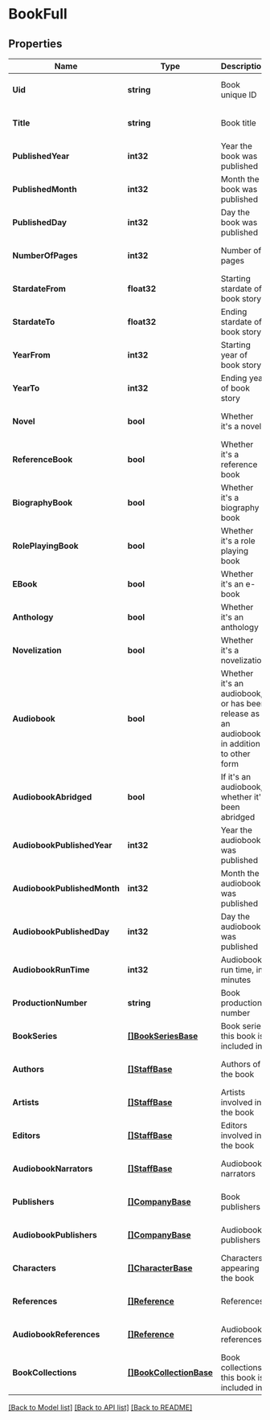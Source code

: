 # BookFull

## Properties
Name | Type | Description | Notes
------------ | ------------- | ------------- | -------------
**Uid** | **string** | Book unique ID | [optional] [default to null]
**Title** | **string** | Book title | [optional] [default to null]
**PublishedYear** | **int32** | Year the book was published | [optional] [default to null]
**PublishedMonth** | **int32** | Month the book was published | [optional] [default to null]
**PublishedDay** | **int32** | Day the book was published | [optional] [default to null]
**NumberOfPages** | **int32** | Number of pages | [optional] [default to null]
**StardateFrom** | **float32** | Starting stardate of book story | [optional] [default to null]
**StardateTo** | **float32** | Ending stardate of book story | [optional] [default to null]
**YearFrom** | **int32** | Starting year of book story | [optional] [default to null]
**YearTo** | **int32** | Ending year of book story | [optional] [default to null]
**Novel** | **bool** | Whether it&#39;s a novel | [optional] [default to null]
**ReferenceBook** | **bool** | Whether it&#39;s a reference book | [optional] [default to null]
**BiographyBook** | **bool** | Whether it&#39;s a biography book | [optional] [default to null]
**RolePlayingBook** | **bool** | Whether it&#39;s a role playing book | [optional] [default to null]
**EBook** | **bool** | Whether it&#39;s an e-book | [optional] [default to null]
**Anthology** | **bool** | Whether it&#39;s an anthology | [optional] [default to null]
**Novelization** | **bool** | Whether it&#39;s a novelization | [optional] [default to null]
**Audiobook** | **bool** | Whether it&#39;s an audiobook, or has been release as an audiobook in addition to other form | [optional] [default to null]
**AudiobookAbridged** | **bool** | If it&#39;s an audiobook, whether it&#39;s been abridged | [optional] [default to null]
**AudiobookPublishedYear** | **int32** | Year the audiobook was published | [optional] [default to null]
**AudiobookPublishedMonth** | **int32** | Month the audiobook was published | [optional] [default to null]
**AudiobookPublishedDay** | **int32** | Day the audiobook was published | [optional] [default to null]
**AudiobookRunTime** | **int32** | Audiobook run time, in minutes | [optional] [default to null]
**ProductionNumber** | **string** | Book production number | [optional] [default to null]
**BookSeries** | [**[]BookSeriesBase**](BookSeriesBase.md) | Book series this book is included in | [optional] [default to null]
**Authors** | [**[]StaffBase**](StaffBase.md) | Authors of the book | [optional] [default to null]
**Artists** | [**[]StaffBase**](StaffBase.md) | Artists involved in the book | [optional] [default to null]
**Editors** | [**[]StaffBase**](StaffBase.md) | Editors involved in the book | [optional] [default to null]
**AudiobookNarrators** | [**[]StaffBase**](StaffBase.md) | Audiobook narrators | [optional] [default to null]
**Publishers** | [**[]CompanyBase**](CompanyBase.md) | Book publishers | [optional] [default to null]
**AudiobookPublishers** | [**[]CompanyBase**](CompanyBase.md) | Audiobook publishers | [optional] [default to null]
**Characters** | [**[]CharacterBase**](CharacterBase.md) | Characters appearing the book | [optional] [default to null]
**References** | [**[]Reference**](Reference.md) | References | [optional] [default to null]
**AudiobookReferences** | [**[]Reference**](Reference.md) | Audiobook references | [optional] [default to null]
**BookCollections** | [**[]BookCollectionBase**](BookCollectionBase.md) | Book collections this book is included in | [optional] [default to null]

[[Back to Model list]](../README.md#documentation-for-models) [[Back to API list]](../README.md#documentation-for-api-endpoints) [[Back to README]](../README.md)



